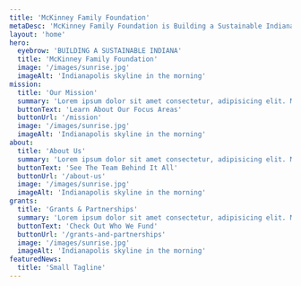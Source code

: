 ```yaml
---
title: 'McKinney Family Foundation'
metaDesc: 'McKinney Family Foundation is Building a Sustainable Indiana'
layout: 'home'
hero:
  eyebrow: 'BUILDING A SUSTAINABLE INDIANA'
  title: 'McKinney Family Foundation'
  image: '/images/sunrise.jpg'
  imageAlt: 'Indianapolis skyline in the morning'
mission:
  title: 'Our Mission'
  summary: 'Lorem ipsum dolor sit amet consectetur, adipisicing elit. Maxime repellendus inventore ducimus. Lorem ipsum dolor sit amet consectetur, adipisicing elit.'
  buttonText: 'Learn About Our Focus Areas'
  buttonUrl: '/mission'
  image: '/images/sunrise.jpg'
  imageAlt: 'Indianapolis skyline in the morning'
about:
  title: 'About Us'
  summary: 'Lorem ipsum dolor sit amet consectetur, adipisicing elit. Maxime repellendus inventore ducimus. Lorem ipsum dolor sit amet consectetur, adipisicing elit.'
  buttonText: 'See The Team Behind It All'
  buttonUrl: '/about-us'
  image: '/images/sunrise.jpg'
  imageAlt: 'Indianapolis skyline in the morning'
grants:
  title: 'Grants & Partnerships'
  summary: 'Lorem ipsum dolor sit amet consectetur, adipisicing elit. Maxime repellendus inventore ducimus. Lorem ipsum dolor sit amet consectetur, adipisicing elit.'
  buttonText: 'Check Out Who We Fund'
  buttonUrl: '/grants-and-partnerships'
  image: '/images/sunrise.jpg'
  imageAlt: 'Indianapolis skyline in the morning'
featuredNews:
  title: 'Small Tagline'
---
```

